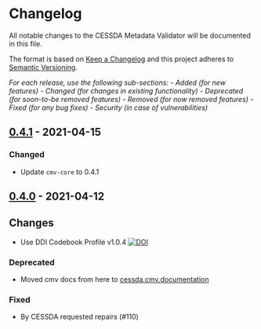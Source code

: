 # Changelog

All notable changes to the CESSDA Metadata Validator will be documented in this file.

The format is based on [Keep a Changelog](http://keepachangelog.com/en/1.0.0/)
and this project adheres to [Semantic Versioning](http://semver.org/spec/v2.0.0.html).

*For each release, use the following sub-sections:*
*- Added (for new features)*
*- Changed (for changes in existing functionality)*
*- Deprecated (for soon-to-be removed features)*
*- Removed (for now removed features)*
*- Fixed (for any bug fixes)*
*- Security (in case of vulnerabilities)*

## [0.4.1] - 2021-04-15

### Changed

- Update `cmv-core` to 0.4.1

## [0.4.0] - 2021-04-12

## Changes

- Use DDI Codebook Profile v1.0.4
  [![DOI](https://zenodo.org/badge/DOI/10.5281/zenodo.4580376.svg)](https://doi.org/10.5281/zenodo.4580376)

### Deprecated

- Moved cmv docs from here to [cessda.cmv.documentation](https://bitbucket.org/cessda/cessda.cmv.documentation)

### Fixed

- By CESSDA requested repairs (#110)

[0.4.1]: https://bitbucket.org/cessda/cessda.cmv/src/v0.4.1
[0.4.0]: https://bitbucket.org/cessda/cessda.cmv/src/v0.4.0
